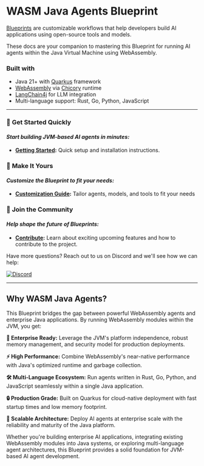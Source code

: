 # WASM Java Agents Blueprint

[Blueprints](https://blueprints.mozilla.ai/) are customizable workflows that help developers build AI applications using open-source tools and models.

These docs are your companion to mastering this Blueprint for running AI agents within the Java Virtual Machine using WebAssembly.

### Built with
- Java 21+ with [Quarkus](https://quarkus.io/) framework
- [WebAssembly](https://webassembly.org/) via [Chicory](https://github.com/dylibso/chicory) runtime
- [LangChain4j](https://github.com/langchain4j/langchain4j) for LLM integration
- Multi-language support: Rust, Go, Python, JavaScript

---

### 🚀 **Get Started Quickly**
#### _Start building JVM-based AI agents in minutes:_
- **[Getting Started](getting-started.md):** Quick setup and installation instructions.

### 🎨 **Make It Yours**
#### _Customize the Blueprint to fit your needs:_
- **[Customization Guide](customization.md):** Tailor agents, models, and tools to fit your needs

### 🌟 **Join the Community**
#### _Help shape the future of Blueprints:_
- **[Contribute](https://github.com/mozilla-ai/wasm-java-agents-blueprint/blob/main/CONTRIBUTING.md):** Learn about exciting upcoming features and how to contribute to the project.

Have more questions? Reach out to us on Discord and we'll see how we can help:

[![Discord](https://dcbadge.limes.pink/api/server/YuMNeuKStr)](https://discord.gg/YuMNeuKStr)

---

## **Why WASM Java Agents?**

This Blueprint bridges the gap between powerful WebAssembly agents and enterprise Java applications. By running WebAssembly modules within the JVM, you get:

**🏢 Enterprise Ready:** Leverage the JVM's platform independence, robust memory management, and security model for production deployments.

**⚡ High Performance:** Combine WebAssembly's near-native performance with Java's optimized runtime and garbage collection.

**🛠️ Multi-Language Ecosystem:** Run agents written in Rust, Go, Python, and JavaScript seamlessly within a single Java application.

**🔒 Production Grade:** Built on Quarkus for cloud-native deployment with fast startup times and low memory footprint.

**🚀 Scalable Architecture:** Deploy AI agents at enterprise scale with the reliability and maturity of the Java platform.

Whether you're building enterprise AI applications, integrating existing WebAssembly modules into Java systems, or exploring multi-language agent architectures, this Blueprint provides a solid foundation for JVM-based AI agent development.
